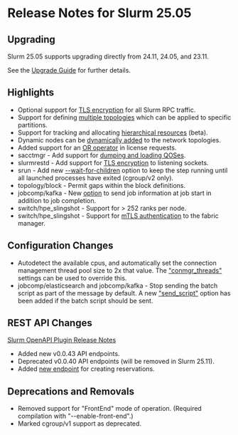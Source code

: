 # Release Notes for Slurm 25.05

## Upgrading

Slurm 25.05 supports upgrading directly from 24.11, 24.05, and 23.11.

See the [Upgrade Guide](https://slurm.schedmd.com/upgrades.html) for further details.

## Highlights

* Optional support for [TLS encryption](https://slurm.schedmd.com/tls.html) for all Slurm RPC traffic.
* Support for defining [multiple topologies](https://slurm.schedmd.com/topology.yaml.html) which can be applied to specific partitions.
* Support for tracking and allocating [hierarchical resources](https://slurm.schedmd.com/hres.html) (beta).
* Dynamic nodes can be [dynamically added](https://slurm.schedmd.com/dynamic_nodes.html#topology) to the network topologies.
* Added support for an [OR operator](https://slurm.schedmd.com/sbatch.html#OPT_licenses) in license requests.
* sacctmgr - Add support for [dumping and loading QOSes](https://slurm.schedmd.com/sacctmgr.html#SECTION_FLAT-FILE-DUMP-AND-LOAD).
* slurmrestd - Add support for [TLS encryption](https://slurm.schedmd.com/tls.html) to listening sockets.
* srun - Add new [\-\-wait-for-children](https://slurm.schedmd.com/srun.html#OPT_wait-for-children) option to keep the step running until all launched processes have exited (cgroup/v2 only).
* topology/block - Permit gaps within the block definitions.
* jobcomp/kafka - New [option](https://slurm.schedmd.com/slurm.conf.html#OPT_enable_job_start) to send job information at job start in addition to job completion.
* switch/hpe_slingshot - Support for > 252 ranks per node.
* switch/hpe_slingshot - Support for [mTLS authentication](https://slurm.schedmd.com/slurm.conf.html#OPT_fm_mtls_ca) to the fabric manager.

## Configuration Changes

* Autodetect the available cpus, and automatically set the connection management thread pool size to 2x that value. The ["conmgr_threads"](https://slurm.schedmd.com/slurm.conf.html#OPT_conmgr_threads) settings can be used to override this.
* jobcomp/elasticsearch and jobcomp/kafka - Stop sending the batch script as part of the message by default. A new ["send_script"](https://slurm.schedmd.com/slurm.conf.html#OPT_send_script) option has been added if the batch script should be sent.

## REST API Changes

[Slurm OpenAPI Plugin Release Notes](https://slurm.schedmd.com/openapi_release_notes.html)

* Added new v0.0.43 API endpoints.
* Deprecated v0.0.40 API endpoints (will be removed in Slurm 25.11).
* Added [new endpoint](https://slurm.schedmd.com/rest_api.html#slurmV0043PostReservation) for creating reservations.

## Deprecations and Removals

* Removed support for "FrontEnd" mode of operation. (Required compilation with "--enable-front-end".)
* Marked cgroup/v1 support as deprecated.
